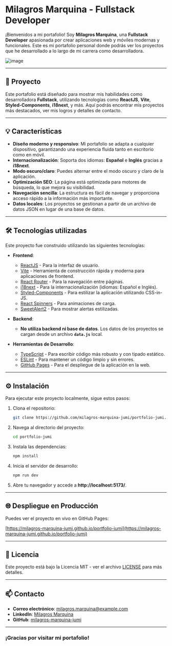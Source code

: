 
# **Milagros Marquina - Fullstack Developer**

¡Bienvenidos a mi portafolio! Soy **Milagros Marquina**, una **Fullstack Developer** apasionada por crear aplicaciones web y móviles modernas y funcionales. Este es mi portafolio personal donde podrás ver los proyectos que he desarrollado a lo largo de mi carrera como desarrolladora.


![image](https://github.com/user-attachments/assets/b275f724-29f3-4fdf-b90f-1e652be0fc94)

---

## **🚀 Proyecto**

Este portafolio está diseñado para mostrar mis habilidades como desarrolladora **Fullstack**, utilizando tecnologías como **ReactJS**, **Vite**, **Styled-Components**, **i18next**, y más. Aquí podrás encontrar mis proyectos más destacados, ver mis logros y detalles de contacto.

---

## **💡 Características**

- **Diseño moderno y responsivo**: Mi portafolio se adapta a cualquier dispositivo, garantizando una experiencia fluida tanto en escritorio como en móvil.
- **Internacionalización**: Soporta dos idiomas: **Español** e **Inglés** gracias a **i18next**.
- **Modo oscuro/claro**: Puedes alternar entre el modo oscuro y claro de la aplicación.
- **Optimización SEO**: La página está optimizada para motores de búsqueda, lo que mejora su visibilidad.
- **Navegación sencilla**: La estructura es fácil de navegar y proporciona acceso rápido a la información más importante.
- **Datos locales**: Los proyectos se gestionan a partir de un archivo de datos JSON en lugar de una base de datos.

---

## **🛠 Tecnologías utilizadas**

Este proyecto fue construido utilizando las siguientes tecnologías:

- **Frontend**:
  - [ReactJS](https://reactjs.org/) - Para la interfaz de usuario.
  - [Vite](https://vitejs.dev/) - Herramienta de construcción rápida y moderna para aplicaciones de frontend.
  - [React Router](https://reactrouter.com/) - Para la navegación entre páginas.
  - [i18next](https://www.i18next.com/) - Para la internacionalización (idiomas: Español e Inglés).
  - [Styled-Components](https://styled-components.com/) - Para estilizar la aplicación utilizando CSS-in-JS.
  - [React Spinners](https://www.npmjs.com/package/react-spinners) - Para animaciones de carga.
  - [SweetAlert2](https://sweetalert2.github.io/) - Para mostrar alertas estilizadas.

- **Backend**:
  - **No utiliza backend ni base de datos**. Los datos de los proyectos se cargan desde un archivo **`data.js`** local.

- **Herramientas de Desarrollo**:
  - [TypeScript](https://www.typescriptlang.org/) - Para escribir código más robusto y con tipado estático.
  - [ESLint](https://eslint.org/) - Para mantener un código limpio y sin errores.
  - [GitHub Pages](https://pages.github.com/) - Para el despliegue de la aplicación en la web.

---

## **⚙️ Instalación**

Para ejecutar este proyecto localmente, sigue estos pasos:

1. Clona el repositorio:

   ```bash
   git clone https://github.com/milagros-marquina-jumi/portfolio-jumi.git
   ```

2. Navega al directorio del proyecto:

   ```bash
   cd portfolio-jumi
   ```

3. Instala las dependencias:

   ```bash
   npm install
   ```

4. Inicia el servidor de desarrollo:

   ```bash
   npm run dev
   ```

5. Abre tu navegador y accede a **http://localhost:5173/**.

---

## **🌐 Despliegue en Producción**

Puedes ver el proyecto en vivo en GitHub Pages:

[https://milagros-marquina-jumi.github.io/portfolio-jumi](https://milagros-marquina-jumi.github.io/portfolio-jumi)

---

## **📝 Licencia**

Este proyecto está bajo la Licencia MIT - ver el archivo [LICENSE](LICENSE) para más detalles.

---

## **📫 Contacto**

- **Correo electrónico**: [milagros.marquina@example.com](mailto:milagrosjulisa.mm@gmail.com)
- **LinkedIn**: [Milagros Marquina](https://www.linkedin.com/in/milagros-marquina-jumi/)
- **GitHub**: [milagros-marquina-jumi](https://github.com/milagros-marquina-jumi/portfolio-jumi)

---

### ¡Gracias por visitar mi portafolio!
